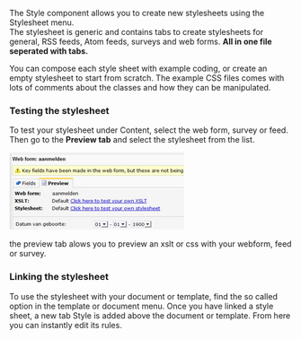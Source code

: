 The Style component allows you to create new stylesheets using the
Stylesheet menu. \
The stylesheet is generic and contains tabs to create stylesheets for
general, RSS feeds, Atom feeds, surveys and web forms. **All in one file
seperated with tabs.**

You can compose each style sheet with example coding, or create an empty
stylesheet to start from scratch. The example CSS files comes with lots
of comments about the classes and how they can be manipulated.

### Testing the stylesheet

To test your stylesheet under Content, select the web form, survey or
feed. Then go to the **Preview tab** and select the stylesheet from the
list.

![Preview style or xslt](images/previewstyleorxslt.jpg)

the preview tab alows you to preview an xslt or css with your webform,
feed or survey.

### Linking the stylesheet

To use the stylesheet with your document or template, find the so called
option in the template or document menu. Once you have linked a style
sheet, a new tab Style is added above the document or template. From
here you can instantly edit its rules.
